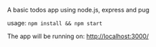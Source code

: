 A basic todos app using node.js, express and pug

usage: ```npm install && npm start```

The app will be running on: [http://localhost:3000/](http://localhost:3000/)

